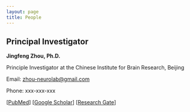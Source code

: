 ```yaml
---
layout: page
title: People
---
```

## Principal Investigator

**Jingfeng Zhou, Ph.D.**

Principle Investigator at the Chinese Institute for Brain Research, Beijing

Email: zhou-neurolab@gmail.com

Phone: xxx-xxx-xxx

[[PubMed](https://www.ncbi.nlm.nih.gov/myncbi/1-AMNoyoc62Qs/bibliography/public/?sortby=pubDate&sdirection=descending)] [[Google Scholar](https://scholar.google.com/citations?user=ZQD-fmcAAAAJ)] [[Research Gate](https://www.researchgate.net/profile/Jingfeng-Zhou)]
